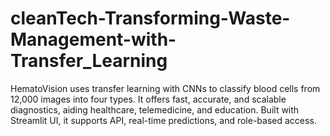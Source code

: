 # cleanTech-Transforming-Waste-Management-with-Transfer_Learning
HematoVision uses transfer learning with CNNs to classify blood cells from 12,000 images into four types. It offers fast, accurate, and scalable diagnostics, aiding healthcare, telemedicine, and education. Built with Streamlit UI, it supports API, real-time predictions, and role-based access.
